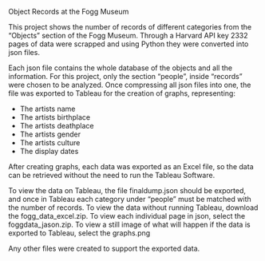 Object Records at the Fogg Museum

This project shows the number of records of different categories from the “Objects” section of the Fogg Museum. Through a Harvard API key 2332 pages of data were scrapped and using Python they were converted into json files.

Each json file contains the whole database of the objects and all the information. For this project, only the section “people”, inside “records” were chosen to be analyzed. Once compressing all json files into one, the file was exported to Tableau for the creation of graphs, representing:

-	The artists name
-	The artists birthplace
-	The artists deathplace
-	The artists gender
-	The artists culture
-	The display dates

After creating graphs, each data was exported as an Excel file, so the data can be retrieved without the need to run the Tableau Software.

To view the data on Tableau, the file finaldump.json should be exported, and once in Tableau each category under “people” must be matched with the number of records.
To view the data without running Tableau, download the fogg_data_excel.zip.
To view each individual page in json, select the foggdata_jason.zip.
To view a still image of what will happen if the data is exported to Tableau, select the graphs.png

Any other files were created to support the exported data.

